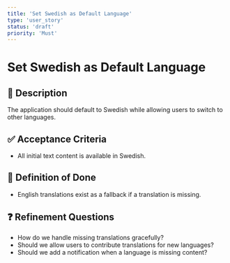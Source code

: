 ```yaml
---
title: 'Set Swedish as Default Language'
type: 'user_story'
status: 'draft'
priority: 'Must'
---
```


# Set Swedish as Default Language

## 📌 Description

The application should default to Swedish while allowing users to switch to other languages.

## ✅ Acceptance Criteria

- All initial text content is available in Swedish.

## 🎯 Definition of Done

- English translations exist as a fallback if a translation is missing.

## ❓ Refinement Questions

- How do we handle missing translations gracefully?
- Should we allow users to contribute translations for new languages?
- Should we add a notification when a language is missing content?
